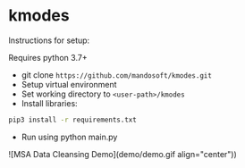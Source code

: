 # kmodes
Instructions for setup:

Requires python 3.7+
- git clone ```https://github.com/mandosoft/kmodes.git```  
- Setup virtual environment
- Set working directory to ```<user-path>/kmodes```
- Install libraries:
```bash
pip3 install -r requirements.txt
```
- Run using python main.py

![MSA Data Cleansing Demo](demo/demo.gif align="center"))

